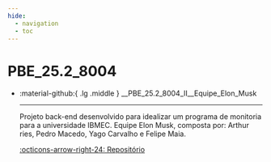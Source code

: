```yaml
---
hide:
  - navigation
  - toc
---  
```


# PBE_25.2_8004

<div class="grid cards" markdown>

-   :material-github:{ .lg .middle } __PBE_25.2_8004_II__Equipe_Elon_Musk

    ---

    Projeto back-end desenvolvido para idealizar um programa de monitoria para a universidade IBMEC.
    Equipe Elon Musk, composta por: Arthur ries, Pedro Macedo, Yago Carvalho e Felipe Maia.

    [:octicons-arrow-right-24: Repositório](https://github.com/Projetos-de-Extensao/PBE_25.2_8004_II)


</div>

